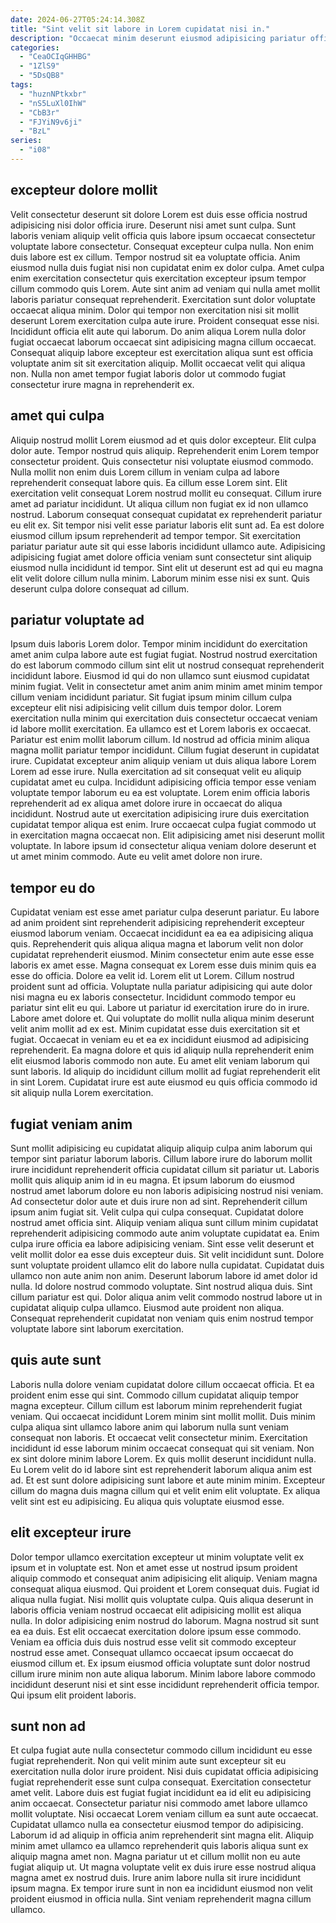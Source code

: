 ```yaml
---
date: 2024-06-27T05:24:14.308Z
title: "Sint velit sit labore in Lorem cupidatat nisi in."
description: "Occaecat minim deserunt eiusmod adipisicing pariatur officia amet consequat veniam tempor ea nisi proident commodo. Nulla mollit aliquip culpa proident id irure eu velit consectetur culpa nostrud."
categories:
  - "CeaOCIqGHHBG"
  - "1ZlS9"
  - "5DsQB8"
tags:
  - "huznNPtkxbr"
  - "nS5LuXl0IhW"
  - "CbB3r"
  - "FJYiN9v6ji"
  - "BzL"
series:
  - "i08"
---
```



## excepteur dolore mollit

Velit consectetur deserunt sit dolore Lorem est duis esse officia nostrud adipisicing nisi dolor officia irure. Deserunt nisi amet sunt culpa. Sunt laboris veniam aliquip velit officia quis labore ipsum occaecat consectetur voluptate labore consectetur. Consequat excepteur culpa nulla.
Non enim duis labore est ex cillum. Tempor nostrud sit ea voluptate officia. Anim eiusmod nulla duis fugiat nisi non cupidatat enim ex dolor culpa. Amet culpa enim exercitation consectetur quis exercitation excepteur ipsum tempor cillum commodo quis Lorem. Aute sint anim ad veniam qui nulla amet mollit laboris pariatur consequat reprehenderit. Exercitation sunt dolor voluptate occaecat aliqua minim.
Dolor qui tempor non exercitation nisi sit mollit deserunt Lorem exercitation culpa aute irure. Proident consequat esse nisi. Incididunt officia elit aute qui laborum. Do anim aliqua Lorem nulla dolor fugiat occaecat laborum occaecat sint adipisicing magna cillum occaecat. Consequat aliquip labore excepteur est exercitation aliqua sunt est officia voluptate anim sit sit exercitation aliquip. Mollit occaecat velit qui aliqua non. Nulla non amet tempor fugiat laboris dolor ut commodo fugiat consectetur irure magna in reprehenderit ex.

## amet qui culpa

Aliquip nostrud mollit Lorem eiusmod ad et quis dolor excepteur. Elit culpa dolor aute. Tempor nostrud quis aliquip. Reprehenderit enim Lorem tempor consectetur proident. Quis consectetur nisi voluptate eiusmod commodo.
Nulla mollit non enim duis Lorem cillum in veniam culpa ad labore reprehenderit consequat labore quis. Ea cillum esse Lorem sint. Elit exercitation velit consequat Lorem nostrud mollit eu consequat. Cillum irure amet ad pariatur incididunt. Ut aliqua cillum non fugiat ex id non ullamco nostrud. Laborum consequat consequat cupidatat ex reprehenderit pariatur eu elit ex. Sit tempor nisi velit esse pariatur laboris elit sunt ad.
Ea est dolore eiusmod cillum ipsum reprehenderit ad tempor tempor. Sit exercitation pariatur pariatur aute sit qui esse laboris incididunt ullamco aute. Adipisicing adipisicing fugiat amet dolore officia veniam sunt consectetur sint aliquip eiusmod nulla incididunt id tempor. Sint elit ut deserunt est ad qui eu magna elit velit dolore cillum nulla minim. Laborum minim esse nisi ex sunt. Quis deserunt culpa dolore consequat ad cillum.

## pariatur voluptate ad

Ipsum duis laboris Lorem dolor. Tempor minim incididunt do exercitation amet anim culpa labore aute est fugiat fugiat. Nostrud nostrud exercitation do est laborum commodo cillum sint elit ut nostrud consequat reprehenderit incididunt labore. Eiusmod id qui do non ullamco sunt eiusmod cupidatat minim fugiat. Velit in consectetur amet anim anim minim amet minim tempor cillum veniam incididunt pariatur. Sit fugiat ipsum minim cillum culpa excepteur elit nisi adipisicing velit cillum duis tempor dolor. Lorem exercitation nulla minim qui exercitation duis consectetur occaecat veniam id labore mollit exercitation. Ea ullamco est et Lorem laboris ex occaecat.
Pariatur est enim mollit laborum cillum. Id nostrud ad officia minim aliqua magna mollit pariatur tempor incididunt. Cillum fugiat deserunt in cupidatat irure. Cupidatat excepteur anim aliquip veniam ut duis aliqua labore Lorem Lorem ad esse irure.
Nulla exercitation ad sit consequat velit eu aliquip cupidatat amet eu culpa. Incididunt adipisicing officia tempor esse veniam voluptate tempor laborum eu ea est voluptate. Lorem enim officia laboris reprehenderit ad ex aliqua amet dolore irure in occaecat do aliqua incididunt. Nostrud aute ut exercitation adipisicing irure duis exercitation cupidatat tempor aliqua est enim. Irure occaecat culpa fugiat commodo ut in exercitation magna occaecat non. Elit adipisicing amet nisi deserunt mollit voluptate. In labore ipsum id consectetur aliqua veniam dolore deserunt et ut amet minim commodo. Aute eu velit amet dolore non irure.

## tempor eu do

Cupidatat veniam est esse amet pariatur culpa deserunt pariatur. Eu labore ad anim proident sint reprehenderit adipisicing reprehenderit excepteur eiusmod laborum veniam. Occaecat incididunt ea ea ea adipisicing aliqua quis. Reprehenderit quis aliqua aliqua magna et laborum velit non dolor cupidatat reprehenderit eiusmod. Minim consectetur enim aute esse esse laboris ex amet esse. Magna consequat ex Lorem esse duis minim quis ea esse do officia.
Dolore ea velit id. Lorem elit ut Lorem. Cillum nostrud proident sunt ad officia. Voluptate nulla pariatur adipisicing qui aute dolor nisi magna eu ex laboris consectetur. Incididunt commodo tempor eu pariatur sint elit eu qui. Labore ut pariatur id exercitation irure do in irure.
Labore amet dolore et. Qui voluptate do mollit nulla aliqua minim deserunt velit anim mollit ad ex est. Minim cupidatat esse duis exercitation sit et fugiat. Occaecat in veniam eu et ea ex incididunt eiusmod ad adipisicing reprehenderit. Ea magna dolore et quis id aliquip nulla reprehenderit enim elit eiusmod laboris commodo non aute. Eu amet elit veniam laborum qui sunt laboris. Id aliquip do incididunt cillum mollit ad fugiat reprehenderit elit in sint Lorem. Cupidatat irure est aute eiusmod eu quis officia commodo id sit aliquip nulla Lorem exercitation.

## fugiat veniam anim

Sunt mollit adipisicing eu cupidatat aliquip aliquip culpa anim laborum qui tempor sint pariatur laborum laboris. Cillum labore irure do laborum mollit irure incididunt reprehenderit officia cupidatat cillum sit pariatur ut. Laboris mollit quis aliquip anim id in eu magna. Et ipsum laborum do eiusmod nostrud amet laborum dolore eu non laboris adipisicing nostrud nisi veniam. Ad consectetur dolor aute et duis irure non ad sint. Reprehenderit cillum ipsum anim fugiat sit. Velit culpa qui culpa consequat. Cupidatat dolore nostrud amet officia sint.
Aliquip veniam aliqua sunt cillum minim cupidatat reprehenderit adipisicing commodo aute anim voluptate cupidatat ea. Enim culpa irure officia ea labore adipisicing veniam. Sint esse velit deserunt et velit mollit dolor ea esse duis excepteur duis. Sit velit incididunt sunt. Dolore sunt voluptate proident ullamco elit do labore nulla cupidatat. Cupidatat duis ullamco non aute anim non anim.
Deserunt laborum labore id amet dolor id nulla. Id dolore nostrud commodo voluptate. Sint nostrud aliqua duis. Sint cillum pariatur est qui. Dolor aliqua anim velit commodo nostrud labore ut in cupidatat aliquip culpa ullamco. Eiusmod aute proident non aliqua. Consequat reprehenderit cupidatat non veniam quis enim nostrud tempor voluptate labore sint laborum exercitation.

## quis aute sunt

Laboris nulla dolore veniam cupidatat dolore cillum occaecat officia. Et ea proident enim esse qui sint. Commodo cillum cupidatat aliquip tempor magna excepteur. Cillum cillum est laborum minim reprehenderit fugiat veniam. Qui occaecat incididunt Lorem minim sint mollit mollit. Duis minim culpa aliqua sint ullamco labore anim qui laborum nulla sunt veniam consequat non laboris. Et occaecat velit consectetur minim.
Exercitation incididunt id esse laborum minim occaecat consequat qui sit veniam. Non ex sint dolore minim labore Lorem. Ex quis mollit deserunt incididunt nulla. Eu Lorem velit do id labore sint est reprehenderit laborum aliqua anim est ad.
Et est sunt dolore adipisicing sunt labore et aute minim minim. Excepteur cillum do magna duis magna cillum qui et velit enim elit voluptate. Ex aliqua velit sint est eu adipisicing. Eu aliqua quis voluptate eiusmod esse.

## elit excepteur irure

Dolor tempor ullamco exercitation excepteur ut minim voluptate velit ex ipsum et in voluptate est. Non et amet esse ut nostrud ipsum proident aliquip commodo et consequat anim adipisicing elit aliquip. Veniam magna consequat aliqua eiusmod. Qui proident et Lorem consequat duis. Fugiat id aliqua nulla fugiat.
Nisi mollit quis voluptate culpa. Quis aliqua deserunt in laboris officia veniam nostrud occaecat elit adipisicing mollit est aliqua nulla. In dolor adipisicing enim nostrud do laborum. Magna nostrud sit sunt ea ea duis.
Est elit occaecat exercitation dolore ipsum esse commodo. Veniam ea officia duis duis nostrud esse velit sit commodo excepteur nostrud esse amet. Consequat ullamco occaecat ipsum occaecat do eiusmod cillum et. Ex ipsum eiusmod officia voluptate sunt dolor nostrud cillum irure minim non aute aliqua laborum. Minim labore labore commodo incididunt deserunt nisi et sint esse incididunt reprehenderit officia tempor. Qui ipsum elit proident laboris.

## sunt non ad

Et culpa fugiat aute nulla consectetur commodo cillum incididunt eu esse fugiat reprehenderit. Non qui velit minim aute sunt excepteur sit eu exercitation nulla dolor irure proident. Nisi duis cupidatat officia adipisicing fugiat reprehenderit esse sunt culpa consequat. Exercitation consectetur amet velit. Labore duis est fugiat fugiat incididunt ea id elit eu adipisicing anim occaecat.
Consectetur pariatur nisi commodo amet labore ullamco mollit voluptate. Nisi occaecat Lorem veniam cillum ea sunt aute occaecat. Cupidatat ullamco nulla ea consectetur eiusmod tempor do adipisicing. Laborum id ad aliquip in officia anim reprehenderit sint magna elit.
Aliquip minim amet ullamco ea ullamco reprehenderit quis laboris aliqua sunt ex aliquip magna amet non. Magna pariatur ut et cillum mollit non eu aute fugiat aliquip ut. Ut magna voluptate velit ex duis irure esse nostrud aliqua magna amet ex nostrud duis. Irure anim labore nulla sit irure incididunt ipsum magna. Ex tempor irure sunt in non ea incididunt eiusmod non velit proident eiusmod in officia nulla. Sint veniam reprehenderit magna cillum ullamco.

